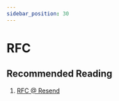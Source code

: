 ```yaml
---
sidebar_position: 30
---
```


# RFC

## Recommended Reading

1. [RFC @ Resend](https://resend.com/handbook/engineering/how-we-use-rfcs)